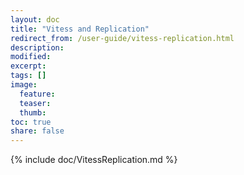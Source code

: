 ```yaml
---
layout: doc
title: "Vitess and Replication"
redirect_from: /user-guide/vitess-replication.html
description:
modified:
excerpt:
tags: []
image:
  feature:
  teaser:
  thumb:
toc: true
share: false
---
```


{% include doc/VitessReplication.md %}
